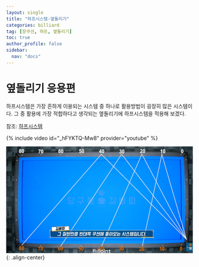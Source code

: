 ```yaml
---
layout: single
title: "하프시스템-옆돌리기"
categories: billiard
tag: [장쿠션, 하프, 옆돌리기] 
toc: true
author_profile: false
sidebar:
  nav: "docs"
---
```


# 옆돌리기 응용편
하프시스템은 가장 흔하게 이용되는 시스템 중 하나로 활용방법이 굉장히 많은 시스템이다. 그 중 활용에 가장 적합하다고 생각되는 옆돌리기에 하프시스템을 적용해 보겠다.

참조: [하프시스템](https://bhkyung.github.io/billiard/%ED%95%98%ED%94%84%EC%8B%9C%EC%8A%A4%ED%85%9C/)

{% include video id="_hFYKTQ-Mw8" provider="youtube" %}

![하프시스템](/images/하프장축.PNG){: .align-center}
